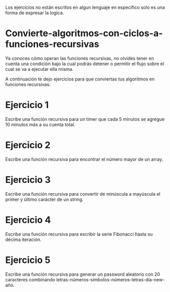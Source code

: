 Los ejercicios no están escritos en algun lenguaje en especifico solo es una forma de expresar la logica.
# Convierte-algoritmos-con-ciclos-a-funciones-recursivas

Ya conoces cómo operan las funciones recursivas, no olvides tener en cuenta una condición bajo la cual podrás detener o permitir el flujo sobre el cual se va a ejecutar ella misma.

A continuación te dejo ejercicios para que conviertas tus algoritmos en funciones recursivas:

# Ejercicio 1
Escribe una función recursiva para un timer que cada 5 minutos se agregue 10 minutos más a su cuenta total.

# Ejercicio 2
Escribe una función recursiva para encontrar el número mayor de un array.

# Ejercicio 3
Escribe una función recursiva para convertir de minúscula a mayúscula el primer y último carácter de un string.

# Ejercicio 4
Escribe una función recursiva para escribir la serie Fibonacci hasta su décima iteración.

# Ejercicio 5
Escribe una función recursiva para generar un password aleatorio con 20 caracteres combinando letras-números-símbolos-números-letras-día-new-año.
